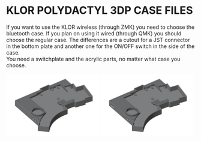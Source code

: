 # KLOR POLYDACTYL 3DP CASE FILES 

If you want to use the KLOR wireless (through ZMK) you need to choose the bluetooth case. If you plan on using it wired (through QMK) you should choose the regular case. The differences are a cutout for a JST connector in the bottom plate and another one for the ON/OFF switch in the side of the case.\
You need a switchplate and the acrylic parts, no matter what case you choose.

[<img alt="polydactyl" width="49%" src="/case/docs/images/polydactyl_3dp.png" title="polydactyl" />](/case/3DP/polydactyl/regular/)
[<img alt="polydactyl bluetooth" width="49%" src="/case/docs/images/polydactyl_3dp_ble.png" title="polydactyl bluetooth" />](/case/3DP/polydactyl/bluetooth/)